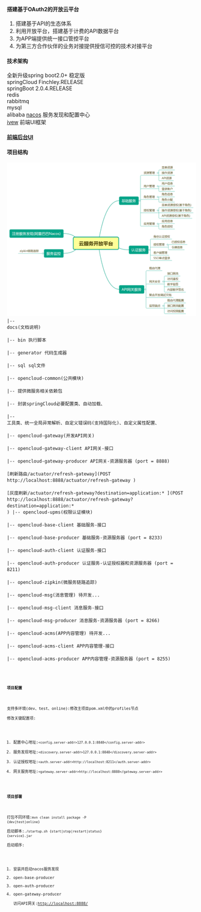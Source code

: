 #### 搭建基于OAuth2的开放云平台
1. 搭建基于API的生态体系 
2. 利用开放平台，搭建基于计费的API数据平台 
3. 为APP端提供统一接口管控平台
4. 为第三方合作伙伴的业务对接提供授信可控的技术对接平台
#### 技术架构
   全新升级spring boot2.0+ 稳定版  
   springCloud  Finchley.RELEASE  
   springBoot   2.0.4.RELEASE  
   redis  
   rabbitmq  
   mysql  
   alibaba  [nacos](https://nacos.io/en-us/) 服务发现和配置中心   
   [ivew](https://www.iviewui.com/docs/guide/install) 前端UI框架     
#### [前端后台UI](https://gitee.com/liuyadu/open-cloud-ui)
#### 项目结构
![Alt text](/docs/云服务开放平台.png)
<code>
|-- docs(文档说明)  
 |-- bin          执行脚本  
 |-- generator    代码生成器  
   |-- sql          sql文件  
|-- opencloud-common(公共模块)  
   |-- 提供微服务相关依赖包  
   |-- 封装springCloud必要配置类、自动加载、  
   |-- 工具类、统一全局异常解析、自定义错误码(支持国际化)、自定义属性配置、  
|-- opencloud-gateway(开发API网关)  
   |-- opencloud-gateway-client    API网关-接口  
   |-- opencloud-gateway-producer  API网关-资源服务器 (port = 8888)  
        [刷新路由/actuator/refresh-gateway](POST http://localhost:8888/actuator/refresh-gateway )  
        [灰度刷新/actuator/refresh-gateway?destination=application:* ](POST http://localhost:8888/actuator/refresh-gateway?destination=application:* )
|-- opencloud-upms(权限认证模块)  
   |-- opencloud-base-client    基础服务-接口  
   |-- opencloud-base-producer  基础服务-资源服务器 (port = 8233)  
   |-- opencloud-auth-client   认证服务-接口  
   |-- opencloud-auth-producer 认证服务-认证授权器和资源服务器 (port = 8211)  
|-- opencloud-zipkin(微服务链路追踪)  
|-- opencloud-msg(消息管理) 待开发...  
   |-- opencloud-msg-client   消息服务-接口  
   |-- opencloud-msg-producer 消息服务-资源服务器 (port = 8266)  
|-- opencloud-acms(APP内容管理) 待开发...  
   |-- opencloud-acms-client   APP内容管理-接口  
   |-- opencloud-acms-producer APP内容管理-资源服务器 (port = 8255)  
<code>

#### 项目配置
支持多环境(dev、test、online):修改主项目pom.xml中的profiles节点  
修改关键配置项:  
   1. 配置中心地址:<code><config.server-addr>127.0.0.1:8848</config.server-addr></code>  
   2. 服务发现地址:<code><discovery.server-addr>127.0.0.1:8848</discovery.server-addr></code>  
   3. 认证授权地址:<code><auth.server-addr>http://localhost:8211</auth.server-addr></code>  
   4. 网关服务地址:<code><gateway.server-addr>http://localhost:8888</gateway.server-addr></code>    
#### 项目部署
打包不同环境:<code>mvn clean install package -P {dev|test|online}</code>  
启动脚本:<code>./startup.sh {start|stop|restart|status} {service}.jar</code>    
启动顺序:   
   1. 安装并启动nacos服务发现  
   2. open-base-producer  
   3. open-auth-producer  
   4. open-gateway-producer  
访问API网关:[http://localhost:8888/](http://localhost:8888/)  

   

